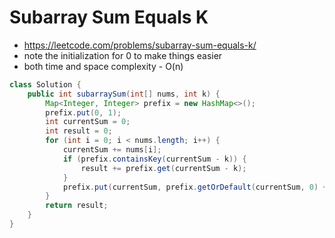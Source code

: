 # Subarray Sum Equals K

- https://leetcode.com/problems/subarray-sum-equals-k/
- note the initialization for 0 to make things easier
- both time and space complexity - O(n)

```java
class Solution {
    public int subarraySum(int[] nums, int k) {
        Map<Integer, Integer> prefix = new HashMap<>();
        prefix.put(0, 1);
        int currentSum = 0;
        int result = 0;
        for (int i = 0; i < nums.length; i++) {
            currentSum += nums[i];
            if (prefix.containsKey(currentSum - k)) {
                result += prefix.get(currentSum - k);
            }
            prefix.put(currentSum, prefix.getOrDefault(currentSum, 0) + 1);
        }
        return result;
    }
}
```
